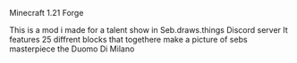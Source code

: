 Minecraft 1.21 Forge


This is a mod i made for a talent show in Seb.draws.things Discord server
It features 25 diffrent blocks that togethere make a picture of sebs masterpiece the Duomo Di Milano


